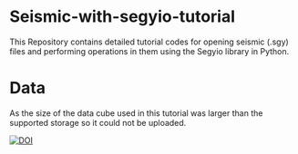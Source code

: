 # Seismic-with-segyio-tutorial
This Repository contains detailed tutorial codes for opening seismic (.sgy) files and performing operations in them using the Segyio library in Python.
# Data
As the size of the data cube used in this tutorial was larger than the supported storage so it could not be uploaded.

[![DOI](https://zenodo.org/badge/DOI/10.5281/zenodo.8132632.svg)](https://doi.org/10.5281/zenodo.8132632)

